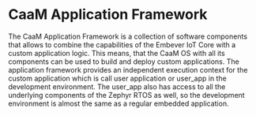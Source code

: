 # CaaM Application Framework

The CaaM Application Framework is a collection of software components that allows to combine the capabilities of the Embever IoT Core with a custom application logic. This means, that the CaaM OS with all its components can be used to build and deploy custom applications. The application framework provides an independent execution context 
for the custom application which is call user application or user_app in the development environment. The user_app 
also has access to all the underlying components of the Zephyr RTOS as well, so the development environment is almost the same as a regular embedded application.